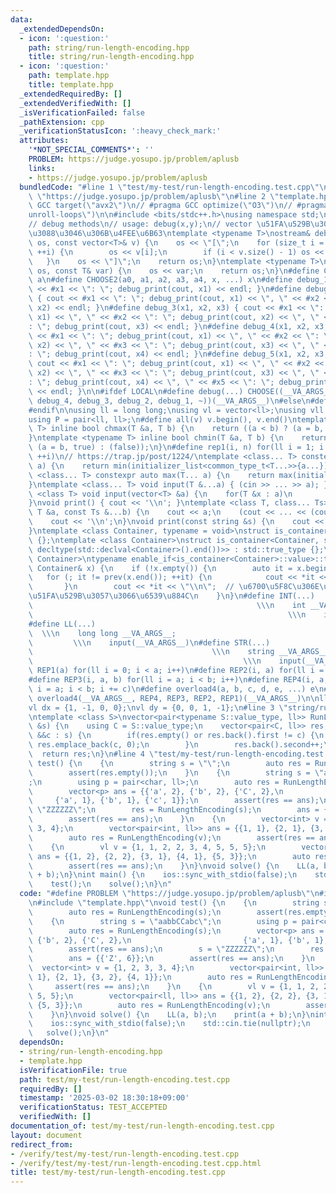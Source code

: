```yaml
---
data:
  _extendedDependsOn:
  - icon: ':question:'
    path: string/run-length-encoding.hpp
    title: string/run-length-encoding.hpp
  - icon: ':question:'
    path: template.hpp
    title: template.hpp
  _extendedRequiredBy: []
  _extendedVerifiedWith: []
  _isVerificationFailed: false
  _pathExtension: cpp
  _verificationStatusIcon: ':heavy_check_mark:'
  attributes:
    '*NOT_SPECIAL_COMMENTS*': ''
    PROBLEM: https://judge.yosupo.jp/problem/aplusb
    links:
    - https://judge.yosupo.jp/problem/aplusb
  bundledCode: "#line 1 \"test/my-test/run-length-encoding.test.cpp\"\n#define PROBLEM\
    \ \"https://judge.yosupo.jp/problem/aplusb\"\n#line 2 \"template.hpp\"\n// #pragma\
    \ GCC target(\"avx2\")\n// #pragma GCC optimize(\"O3\")\n// #pragma GCC optimize(\"\
    unroll-loops\")\n\n#include <bits/stdc++.h>\nusing namespace std;\n// https://xn--kst.jp/blog/2019/08/29/cpp-comp/\n\
    // debug methods\n// usage: debug(x,y);\n// vector \u51FA\u529B\u3067\u304D\u308B\
    \u3088\u3046\u306B\u4FEE\u6B63\ntemplate <typename T>\nostream& debug_print(ostream&\
    \ os, const vector<T>& v) {\n    os << \"[\";\n    for (size_t i = 0; i < v.size();\
    \ ++i) {\n        os << v[i];\n        if (i < v.size() - 1) os << \", \";\n \
    \   }\n    os << \"]\";\n    return os;\n}\ntemplate <typename T>\nostream& debug_print(ostream&\
    \ os, const T& var) {\n    os << var;\n    return os;\n}\n#define CHOOSE(a) CHOOSE2\
    \ a\n#define CHOOSE2(a0, a1, a2, a3, a4, x, ...) x\n#define debug_1(x1) { cout\
    \ << #x1 << \": \"; debug_print(cout, x1) << endl; }\n#define debug_2(x1, x2)\
    \ { cout << #x1 << \": \"; debug_print(cout, x1) << \", \" << #x2 << \": \"; debug_print(cout,\
    \ x2) << endl; }\n#define debug_3(x1, x2, x3) { cout << #x1 << \": \"; debug_print(cout,\
    \ x1) << \", \" << #x2 << \": \"; debug_print(cout, x2) << \", \" << #x3 << \"\
    : \"; debug_print(cout, x3) << endl; }\n#define debug_4(x1, x2, x3, x4) { cout\
    \ << #x1 << \": \"; debug_print(cout, x1) << \", \" << #x2 << \": \"; debug_print(cout,\
    \ x2) << \", \" << #x3 << \": \"; debug_print(cout, x3) << \", \" << #x4 << \"\
    : \"; debug_print(cout, x4) << endl; }\n#define debug_5(x1, x2, x3, x4, x5) {\
    \ cout << #x1 << \": \"; debug_print(cout, x1) << \", \" << #x2 << \": \"; debug_print(cout,\
    \ x2) << \", \" << #x3 << \": \"; debug_print(cout, x3) << \", \" << #x4 << \"\
    : \"; debug_print(cout, x4) << \", \" << #x5 << \": \"; debug_print(cout, x5)\
    \ << endl; }\n\n#ifdef LOCAL\n#define debug(...) CHOOSE((__VA_ARGS__, debug_5,\
    \ debug_4, debug_3, debug_2, debug_1, ~))(__VA_ARGS__)\n#else\n#define debug(...)\n\
    #endif\n\nusing ll = long long;\nusing vl = vector<ll>;\nusing vll = vector<vl>;\n\
    using P = pair<ll, ll>;\n#define all(v) v.begin(), v.end()\ntemplate <typename\
    \ T> inline bool chmax(T &a, T b) {\n    return ((a < b) ? (a = b, true) : (false));\n\
    }\ntemplate <typename T> inline bool chmin(T &a, T b) {\n    return ((a > b) ?\
    \ (a = b, true) : (false));\n}\n#define rep1(i, n) for(ll i = 1; i <= ((ll)n);\
    \ ++i)\n// https://trap.jp/post/1224/\ntemplate <class... T> constexpr auto min(T...\
    \ a) {\n    return min(initializer_list<common_type_t<T...>>{a...});\n}\ntemplate\
    \ <class... T> constexpr auto max(T... a) {\n    return max(initializer_list<common_type_t<T...>>{a...});\n\
    }\ntemplate <class... T> void input(T &...a) { (cin >> ... >> a); }\ntemplate\
    \ <class T> void input(vector<T> &a) {\n    for(T &x : a)\n        cin >> x;\n\
    }\nvoid print() { cout << '\\n'; }\ntemplate <class T, class... Ts> void print(const\
    \ T &a, const Ts &...b) {\n    cout << a;\n    (cout << ... << (cout << ' ', b));\n\
    \    cout << '\\n';\n}\nvoid print(const string &s) {\n    cout << s << '\\n';\n\
    }\ntemplate <class Container, typename = void>\nstruct is_container : std::false_type\
    \ {};\ntemplate <class Container>\nstruct is_container<Container, std::void_t<decltype(std::declval<Container>().begin()),\
    \ decltype(std::declval<Container>().end())>> : std::true_type {};\ntemplate <class\
    \ Container>\ntypename enable_if<is_container<Container>::value>::type print(const\
    \ Container& x) {\n    if (!x.empty()) {\n        auto it = x.begin();\n     \
    \   for (; it != prev(x.end()); ++it) {\n            cout << *it << \" \";\n \
    \       }\n        cout << *it << \"\\n\";  // \u6700\u5F8C\u306E\u8981\u7D20\u3092\
    \u51FA\u529B\u3057\u3066\u6539\u884C\n    }\n}\n#define INT(...)             \
    \                                                  \\\n    int __VA_ARGS__;  \
    \                                                         \\\n    input(__VA_ARGS__)\n\
    #define LL(...)                                                              \
    \  \\\n    long long __VA_ARGS__;                                            \
    \         \\\n    input(__VA_ARGS__)\n#define STR(...)                       \
    \                                        \\\n    string __VA_ARGS__;         \
    \                                               \\\n    input(__VA_ARGS__)\n#define\
    \ REP1(a) for(ll i = 0; i < a; i++)\n#define REP2(i, a) for(ll i = 0; i < a; i++)\n\
    #define REP3(i, a, b) for(ll i = a; i < b; i++)\n#define REP4(i, a, b, c) for(ll\
    \ i = a; i < b; i += c)\n#define overload4(a, b, c, d, e, ...) e\n#define rep(...)\
    \ overload4(__VA_ARGS__, REP4, REP3, REP2, REP1)(__VA_ARGS__)\n\nll inf = 3e18;\n\
    vl dx = {1, -1, 0, 0};\nvl dy = {0, 0, 1, -1};\n#line 3 \"string/run-length-encoding.hpp\"\
    \ntemplate <class S>\nvector<pair<typename S::value_type, ll>> RunLengthEncoding(S\
    \ &s) {\n    using C = S::value_type;\n    vector<pair<C, ll>> res;\n    for(auto\
    \ &&c : s) {\n        if(res.empty() or res.back().first != c) {\n           \
    \ res.emplace_back(c, 0);\n        }\n        res.back().second++;\n    }\n  \
    \  return res;\n}\n#line 4 \"test/my-test/run-length-encoding.test.cpp\"\nvoid\
    \ test() {\n    {\n        string s = \"\";\n        auto res = RunLengthEncoding(s);\n\
    \        assert(res.empty());\n    }\n    {\n        string s = \"aabbCCabc\"\
    ;\n        using p = pair<char, ll>;\n        auto res = RunLengthEncoding(s);\n\
    \        vector<p> ans = {{'a', 2}, {'b', 2}, {'C', 2},\n                    \
    \     {'a', 1}, {'b', 1}, {'c', 1}};\n        assert(res == ans);\n        s =\
    \ \"ZZZZZZ\";\n        res = RunLengthEncoding(s);\n        ans = {{'Z', 6}};\n\
    \        assert(res == ans);\n    }\n    {\n        vector<int> v = {1, 2, 3,\
    \ 3, 4};\n        vector<pair<int, ll>> ans = {{1, 1}, {2, 1}, {3, 2}, {4, 1}};\n\
    \        auto res = RunLengthEncoding(v);\n        assert(res == ans);\n    }\n\
    \    {\n        vl v = {1, 1, 2, 2, 3, 4, 5, 5, 5};\n        vector<pair<ll, ll>>\
    \ ans = {{1, 2}, {2, 2}, {3, 1}, {4, 1}, {5, 3}};\n        auto res = RunLengthEncoding(v);\n\
    \        assert(res == ans);\n    }\n}\nvoid solve() {\n    LL(a, b);\n    print(a\
    \ + b);\n}\nint main() {\n    ios::sync_with_stdio(false);\n    std::cin.tie(nullptr);\n\
    \    test();\n    solve();\n}\n"
  code: "#define PROBLEM \"https://judge.yosupo.jp/problem/aplusb\"\n#include \"string/run-length-encoding.hpp\"\
    \n#include \"template.hpp\"\nvoid test() {\n    {\n        string s = \"\";\n\
    \        auto res = RunLengthEncoding(s);\n        assert(res.empty());\n    }\n\
    \    {\n        string s = \"aabbCCabc\";\n        using p = pair<char, ll>;\n\
    \        auto res = RunLengthEncoding(s);\n        vector<p> ans = {{'a', 2},\
    \ {'b', 2}, {'C', 2},\n                         {'a', 1}, {'b', 1}, {'c', 1}};\n\
    \        assert(res == ans);\n        s = \"ZZZZZZ\";\n        res = RunLengthEncoding(s);\n\
    \        ans = {{'Z', 6}};\n        assert(res == ans);\n    }\n    {\n      \
    \  vector<int> v = {1, 2, 3, 3, 4};\n        vector<pair<int, ll>> ans = {{1,\
    \ 1}, {2, 1}, {3, 2}, {4, 1}};\n        auto res = RunLengthEncoding(v);\n   \
    \     assert(res == ans);\n    }\n    {\n        vl v = {1, 1, 2, 2, 3, 4, 5,\
    \ 5, 5};\n        vector<pair<ll, ll>> ans = {{1, 2}, {2, 2}, {3, 1}, {4, 1},\
    \ {5, 3}};\n        auto res = RunLengthEncoding(v);\n        assert(res == ans);\n\
    \    }\n}\nvoid solve() {\n    LL(a, b);\n    print(a + b);\n}\nint main() {\n\
    \    ios::sync_with_stdio(false);\n    std::cin.tie(nullptr);\n    test();\n \
    \   solve();\n}\n"
  dependsOn:
  - string/run-length-encoding.hpp
  - template.hpp
  isVerificationFile: true
  path: test/my-test/run-length-encoding.test.cpp
  requiredBy: []
  timestamp: '2025-03-02 18:30:18+09:00'
  verificationStatus: TEST_ACCEPTED
  verifiedWith: []
documentation_of: test/my-test/run-length-encoding.test.cpp
layout: document
redirect_from:
- /verify/test/my-test/run-length-encoding.test.cpp
- /verify/test/my-test/run-length-encoding.test.cpp.html
title: test/my-test/run-length-encoding.test.cpp
---
```

